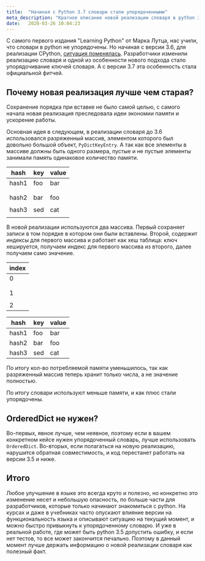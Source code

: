 ```yaml
---
title:  "Начиная с Python 3.7 словари стали упорядоченными"
meta_description: "Кратное описание новой реализации словаря в python 3.6"
date:   2020-03-26 10:04:23
---
```


С самого первого издания "Learning Python" от Марка Лутца, нас учили, что словари в python не упорядочены. Но начиная с версии 3.6, для реализации CPython, [ситуация поменялась](https://docs.python.org/3/whatsnew/3.6.html#new-dict-implementation). Разработчики изменили реализацию словаря и одной из особенности нового подхода стало упорядочивание ключей словаря. А с версии 3.7 эта особенность стала официальной фитчей.

## Почему новая реализация лучше чем старая?
Сохранение порядка при вставке не было самой целью, с самого начала новая реализация преследовала идеи экономии памяти и ускорение работы.

Основная идея в следующем, в реализации словаря до 3.6 использовался разряженный массив, элементом которого был довольно большой объект, `PyDictKeyEntry`. А так как все элементы в массиве должны быть одного размера, пустые и не пустые элементы занимали память одинаковое количество памяти.

|hash |key|value|
|-----|---|-----|
|hash1|foo|bar  |
|     |   |     | 
|     |   |     |
|hash2|bar|foo  |
|     |   |     |
|hash3|sed|cat  |
|     |   |     |


В новой реализации используются два массива. Первый сохраняет записи в том порядке в котором они были вставлены. Второй, содержит индексы для первого массива и работает как хеш таблица: ключ хешируется, получаем индекс для первого массива из второго, далее получаем само значение.

|index|
|---|
|0|
| |
| |
|1|
| |
|2|

|hash |key|value|
|-----|---|-----|
|hash1|foo|bar  |
|hash2|bar|foo  |
|hash3|sed|cat  |


По итогу кол-во потребляемой памяти уменьшилось, так как разряженный массив теперь хранит только числа, а не значение полностью.

По итогу словари используют меньше памяти, и как плюс стали упорядочены.

## OrderedDict не нужен?
Во-первых, явное лучше, чем неявное, поэтому если в вашем конкретном кейсе нужен упорядоченный словарь, лучше использовать  `OrderedDict`. Во-вторых, если полагаться на новую реализацию, нарушится обратная совместимость, и код перестанет работать на версии 3.5 и ниже.

## Итого
Любое улучшение в языке это всегда круто и полезно, но конкретно это изменение несет и небольшую опасность, по больше части для разработчиков, которые только начинают знакомиться с python. На курсах и даже в учебниках часто опускают влияние версии на функциональность языка и описывают ситуацию на текущий момент, и можно быстро привыкнуть к упорядоченному словарю. И уже в реальной работе, где может быть python 3.5 допустить ошибку, и если нет тестов, то все может закончится печально.  Поэтому в данный момент лучше держать информацию о новой реализации словаря как полезный факт.